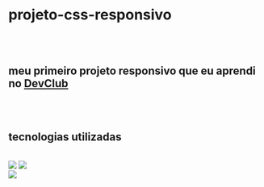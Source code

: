 
  
<h1>projeto-css-responsivo</h1>
<br>
<br>
<h2>meu primeiro projeto responsivo que eu aprendi no <a href="https://rodolfomori.com.br/devclub">DevClub</a></h2>
<br>
<br>
<h2>tecnologias utilizadas</h2>
<br>
<img src="https://img.shields.io/badge/HTML5-E34F26?style=for-the-badge&logo=html5&logoColor=white" >
<img src="https://img.shields.io/badge/CSS-239120?&style=for-the-badge&logo=css3&logoColor=white" >








<br>





<img src="https://raw.githubusercontent.com/fabianosilva13/projeto-CSS-responsivo/f23b57303cc8d6827169b037dfb12053415c404b/img.mobile/image%20computer.png" >


